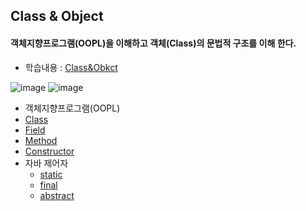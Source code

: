 ## Class & Object
#### 객체지향프로그램(OOPL)을 이해하고 객체(Class)의 문법적 구조를 이해 한다.
* 학습내용 : [Class&Obkct](https://github.com/hyomee/JAVA_EDU/blob/main/ClassObject/JAVA_Class.pdf)

![image](https://user-images.githubusercontent.com/11780795/152641902-c9cff745-92f5-4540-a96c-d05fb84eab6c.png)
![image](https://user-images.githubusercontent.com/11780795/152404050-e699ce10-5cbb-498f-98d9-1f6ea13f677f.png)

* 객체지향프로그램(OOPL)
* [Class]()
* [Field](https://github.com/hyomee/JAVA_EDU/tree/main/ClassObject/src/com/hyomee/classobject)
* [Method](https://github.com/hyomee/JAVA_EDU/blob/main/ClassObject/src/com/hyomee/classobject/ClassMethod.java)
* [Constructor]()
* 자바 제어자
  * [static](https://github.com/hyomee/JAVA_EDU/tree/main/ClassObject/src/com/hyomee/statictest)
  * [final](https://github.com/hyomee/JAVA_EDU/tree/main/ClassObject/src/com/hyomee/finaltest)
  * [abstract](https://github.com/hyomee/JAVA_EDU/tree/main/ClassObject/src/com/hyomee/abstracTest)
